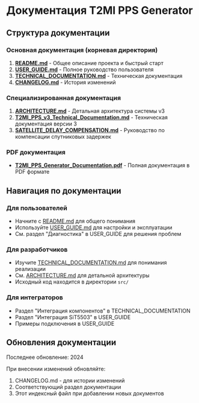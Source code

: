 # Документация T2MI PPS Generator

## Структура документации

### Основная документация (корневая директория)

1. **[README.md](../README.md)** - Общее описание проекта и быстрый старт
2. **[USER_GUIDE.md](../USER_GUIDE.md)** - Полное руководство пользователя
3. **[TECHNICAL_DOCUMENTATION.md](../TECHNICAL_DOCUMENTATION.md)** - Техническая документация
4. **[CHANGELOG.md](../CHANGELOG.md)** - История изменений

### Специализированная документация

1. **[ARCHITECTURE.md](ARCHITECTURE.md)** - Детальная архитектура системы v3
2. **[T2MI_PPS_v3_Technical_Documentation.md](T2MI_PPS_v3_Technical_Documentation.md)** - Техническая документация версии 3
3. **[SATELLITE_DELAY_COMPENSATION.md](../SATELLITE_DELAY_COMPENSATION.md)** - Руководство по компенсации спутниковых задержек

### PDF документация

- **[T2MI_PPS_Generator_Documentation.pdf](T2MI_PPS_Generator_Documentation.pdf)** - Полная документация в PDF формате

## Навигация по документации

### Для пользователей
- Начните с [README.md](../README.md) для общего понимания
- Используйте [USER_GUIDE.md](../USER_GUIDE.md) для настройки и эксплуатации
- См. раздел "Диагностика" в USER_GUIDE для решения проблем

### Для разработчиков
- Изучите [TECHNICAL_DOCUMENTATION.md](../TECHNICAL_DOCUMENTATION.md) для понимания реализации
- См. [ARCHITECTURE.md](ARCHITECTURE.md) для детальной архитектуры
- Исходный код находится в директории `src/`

### Для интеграторов
- Раздел "Интеграция компонентов" в TECHNICAL_DOCUMENTATION
- Раздел "Интеграция SiT5503" в USER_GUIDE
- Примеры подключения в USER_GUIDE

## Обновления документации

Последнее обновление: 2024

При внесении изменений обновляйте:
1. CHANGELOG.md - для истории изменений
2. Соответствующий раздел документации
3. Этот индексный файл при добавлении новых документов